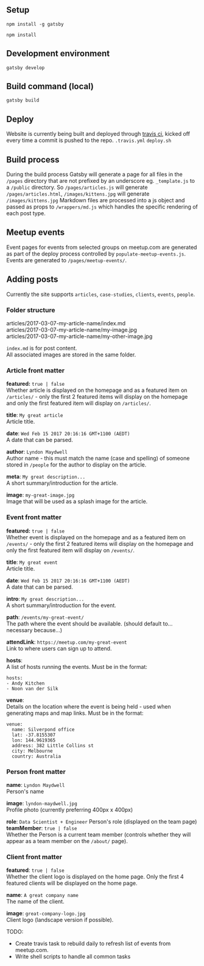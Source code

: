 ## Setup
`npm install -g gatsby`

`npm install`

## Development environment
`gatsby develop`

## Build command (local)
`gatsby build`

## Deploy
Website is currently being built and deployed through [travis ci](https://travis-ci.org/silverpond/silverpond-website), kicked off every time a commit is pushed to the repo.
`.travis.yml`
`deploy.sh`

## Build process
During the build process Gatsby will generate a page for all files in the `/pages` directory that are not prefixed by an underscore eg. `_template.js` to a `/public` directory.
So `/pages/articles.js` will generate `/pages/articles.html`, `/images/kittens.jpg` will generate `/images/kittens.jpg`
Markdown files are processed into a js object and passed as props to `/wrappers/md.js` which handles the specific rendering of each post type.

## Meetup events
Event pages for events from selected groups on meetup.com are generated as part of the deploy process controlled by `populate-meetup-events.js`.
Events are generated to `/pages/meetup-events/`.

## Adding posts
Currently the site supports `articles`, `case-studies`, `clients`, `events`, `people`.

### Folder structure
articles/2017-03-07-my-article-name/index.md  
articles/2017-03-07-my-article-name/my-image.jpg  
articles/2017-03-07-my-article-name/my-other-image.jpg  

`index.md` is for post content.  
All associated images are stored in the same folder.

### Article front matter
**featured:** `true | false`  
Whether article is displayed on the homepage and as a featured item on `/articles/` - only the first 2 featured items will display on the homepage and only the first featured item will display on `/articles/`.

**title**: `My great article`  
Article title.

**date**: `Wed Feb 15 2017 20:16:16 GMT+1100 (AEDT)`  
A date that can be parsed.

**author**: `Lyndon Maydwell`  
Author name - this must match the name (case and spelling) of someone stored in `/people` for the author to display on the article.

**meta**: `My great description...`  
A short summary/introduction for the article.  

**image**:  `my-great-image.jpg`  
Image that will be used as a splash image for the article.  

### Event front matter
**featured:** `true | false`  
Whether event is displayed on the homepage and as a featured item on `/events/` - only the first 2 featured items will display on the homepage and only the first featured item will display on `/events/`.

**title**: `My great event`  
Article title.

**date**: `Wed Feb 15 2017 20:16:16 GMT+1100 (AEDT)`  
A date that can be parsed.

**intro**: `My great description...`  
A short summary/introduction for the event.  

**path**: `/events/my-great-event/`  
The path where the event should be available. (should default to... necessary because...)

**attendLink**: `https://meetup.com/my-great-event`  
Link to where users can sign up to attend.

**hosts**:  
A list of hosts running the events. Must be in the format:
```
hosts:
- Andy Kitchen
- Noon van der Silk
```
**venue**:  
Details on the location where the event is being held - used when generating maps and map links. Must be in the format:
```
venue:
  name: Silverpond office
  lat: -37.8155307
  lon: 144.9619365
  address: 382 Little Collins st
  city: Melbourne
  country: Australia
```

### Person front matter
**name**: `Lyndon Maydwell`  
Person's name

**image**: `lyndon-maydwell.jpg`  
Profile photo (currently preferring 400px x 400px)

**role**: `Data Scientist + Engineer`
Person's role (displayed on the team page)
**teamMember**: `true | false`  
Whether the Person is a current team member (controls whether they will appear as a team member on the `/about/` page).

### Client front matter
**featured**: `true | false`  
Whether the client logo is displayed on the home page. Only the first 4 featured clients will be displayed on the home page.

**name**: `A great company name`  
The name of the client.

**image**: `great-company-logo.jpg`  
Client logo (landscape version if possible).





TODO:
- Create travis task to rebuild daily to refresh list of events from meetup.com.
- Write shell scripts to handle all common tasks
